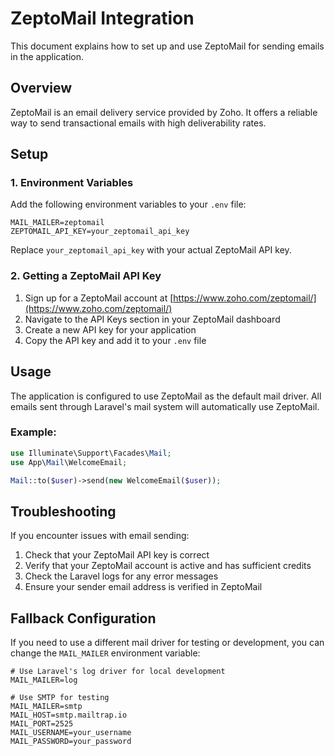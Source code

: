 # ZeptoMail Integration

This document explains how to set up and use ZeptoMail for sending emails in the application.

## Overview

ZeptoMail is an email delivery service provided by Zoho. It offers a reliable way to send transactional emails with high deliverability rates.

## Setup

### 1. Environment Variables

Add the following environment variables to your `.env` file:

```
MAIL_MAILER=zeptomail
ZEPTOMAIL_API_KEY=your_zeptomail_api_key
```

Replace `your_zeptomail_api_key` with your actual ZeptoMail API key.

### 2. Getting a ZeptoMail API Key

1. Sign up for a ZeptoMail account at [https://www.zoho.com/zeptomail/](https://www.zoho.com/zeptomail/)
2. Navigate to the API Keys section in your ZeptoMail dashboard
3. Create a new API key for your application
4. Copy the API key and add it to your `.env` file

## Usage

The application is configured to use ZeptoMail as the default mail driver. All emails sent through Laravel's mail system will automatically use ZeptoMail.

### Example:

```php
use Illuminate\Support\Facades\Mail;
use App\Mail\WelcomeEmail;

Mail::to($user)->send(new WelcomeEmail($user));
```

## Troubleshooting

If you encounter issues with email sending:

1. Check that your ZeptoMail API key is correct
2. Verify that your ZeptoMail account is active and has sufficient credits
3. Check the Laravel logs for any error messages
4. Ensure your sender email address is verified in ZeptoMail

## Fallback Configuration

If you need to use a different mail driver for testing or development, you can change the `MAIL_MAILER` environment variable:

```
# Use Laravel's log driver for local development
MAIL_MAILER=log

# Use SMTP for testing
MAIL_MAILER=smtp
MAIL_HOST=smtp.mailtrap.io
MAIL_PORT=2525
MAIL_USERNAME=your_username
MAIL_PASSWORD=your_password
```
